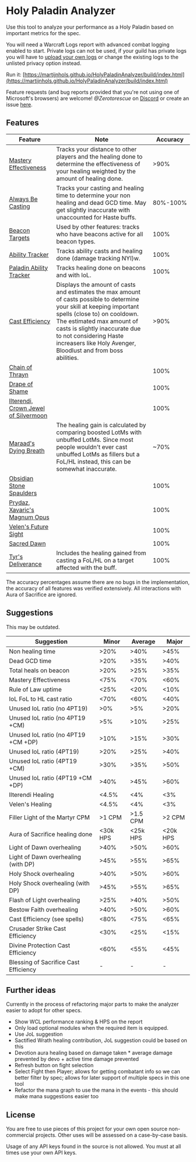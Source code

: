 # Holy Paladin Analyzer

Use this tool to analyze your performance as a Holy Paladin based on important metrics for the spec.

You will need a Warcraft Logs report with advanced combat logging enabled to start. Private logs can not be used, if your guild has private logs you will have to [upload your own logs](https://www.warcraftlogs.com/help/start/) or change the existing logs to the unlisted privacy option instead.

Run it: [https://martijnhols.github.io/HolyPaladinAnalyzer/build/index.html](https://martijnhols.github.io/HolyPaladinAnalyzer/build/index.html)

Feature requests (and bug reports provided that you're not using one of Microsoft's browsers) are welcome! *@Zerotorescue* on [Discord](https://discordapp.com/invite/hammerofwrath) or create an issue [here](https://github.com/MartijnHols/HolyPaladinAnalyzer/issues).

## Features
| Feature | Note | Accuracy |
| --- | --- | --- |
| [Mastery Effectiveness](https://github.com/MartijnHols/HolyPaladinAnalyzer/blob/master/src/Main/Parser/Modules/Features/MasteryEffectiveness.js) | Tracks your distance to other players and the healing done to determine the effectiveness of your healing weighted by the amount of healing done. | >90% |
| [Always Be Casting](https://github.com/MartijnHols/HolyPaladinAnalyzer/blob/master/src/Main/Parser/Modules/Features/AlwaysBeCasting.js) | Tracks your casting and healing time to determine your non healing and dead GCD time. May get slightly inaccurate with unaccounted for Haste buffs. | 80%-100% |
| [Beacon Targets](https://github.com/MartijnHols/HolyPaladinAnalyzer/blob/master/src/Main/Parser/Modules/PaladinCore/BeaconTargets.js) | Used by other features: tracks who have beacons active for all beacon types. | 100% |
| [Ability Tracker](https://github.com/MartijnHols/HolyPaladinAnalyzer/blob/master/src/Main/Parser/Modules/Core/AbilityTracker.js) | Tracks ability casts and healing done (damage tracking NYI)w. | 100% |
| [Paladin Ability Tracker](https://github.com/MartijnHols/HolyPaladinAnalyzer/blob/master/src/Main/Parser/Modules/PaladinCore/PaladinAbilityTracker.js) | Tracks healing done on beacons and with IoL. | 100% |
| [Cast Efficiency](https://github.com/MartijnHols/HolyPaladinAnalyzer/blob/master/src/Main/CastEfficiency.js) | Displays the amount of casts and estimates the max amount of casts possible to determine your skill at keeping important spells (close to) on cooldown. The estimated max amount of casts is slightly inaccurate due to not considering Haste increasers like Holy Avenger, Bloodlust and from boss abilities. | >90% |
| [Chain of Thrayn](https://github.com/MartijnHols/HolyPaladinAnalyzer/blob/master/src/Main/Parser/Modules/Legendaries/ChainOfThrayn.js) |  | 100% |
| [Drape of Shame](https://github.com/MartijnHols/HolyPaladinAnalyzer/blob/master/src/Main/Parser/Modules/Legendaries/DrapeOfShame.js) |  | 100% |
| [Ilterendi, Crown Jewel of Silvermoon](https://github.com/MartijnHols/HolyPaladinAnalyzer/blob/master/src/Main/Parser/Modules/Legendaries/Ilterendi.js) |  | 100% |
| [Maraad's Dying Breath](https://github.com/MartijnHols/HolyPaladinAnalyzer/blob/master/src/Main/Parser/Modules/Legendaries/MaraadsDyingBreath.js) | The healing gain is calculated by comparing boosted LotMs with unbuffed LotMs. Since most people wouldn't ever cast unbuffed LotMs as fillers but a FoL/HL instead, this can be somewhat inaccurate. | ~70% |
| [Obsidian Stone Spaulders](https://github.com/MartijnHols/HolyPaladinAnalyzer/blob/master/src/Main/Parser/Modules/Legendaries/ObsidianStoneSpaulders.js) | | 100% |
| [Prydaz, Xavaric's Magnum Opus](https://github.com/MartijnHols/HolyPaladinAnalyzer/blob/master/src/Main/Parser/Modules/Legendaries/Prydaz.js) | | 100% |
| [Velen's Future Sight](https://github.com/MartijnHols/HolyPaladinAnalyzer/blob/master/src/Main/Parser/Modules/Legendaries/Velens.js) | | 100% |
| [Sacred Dawn](https://github.com/MartijnHols/HolyPaladinAnalyzer/blob/master/src/Main/Parser/Modules/Features/SacredDawn.js) | | 100% |
| [Tyr's Deliverance](https://github.com/MartijnHols/HolyPaladinAnalyzer/blob/master/src/Main/Parser/Modules/Features/TyrsDeliverance.js) | Includes the healing gained from casting a FoL/HL on a target affected with the buff. | 100% |

The accuracy percentages assume there are no bugs in the implementation, the accuracy of all features was verified extensively. All interactions with Aura of Sacrifice are ignored.

## Suggestions

This may be outdated.

| Suggestion | Minor | Average | Major |
| --- | --- | --- | --- |
| Non healing time | >20% | >40% | >45% |
| Dead GCD time | >20% | >35% | >40% |
| Total heals on beacon | >20% | >25% | >35% |
| Mastery Effectiveness | <75% | <70% | <60% |
| Rule of Law uptime | <25% | <20% | <10% |
| IoL FoL to HL cast ratio | <70% | <60% | <40% |
| Unused IoL ratio (no 4PT19) | >0% | >5% | >20% |
| Unused IoL ratio (no 4PT19 +CM) | >5% | >10% | >25% |
| Unused IoL ratio (no 4PT19 +CM +DP) | >10% | >15% | >30% |
| Unused IoL ratio (4PT19) | >20% | >25% | >40% |
| Unused IoL ratio (4PT19 +CM) | >30% | >35% | >50% |
| Unused IoL ratio (4PT19 +CM +DP) | >40% | >45% | >60% |
| Ilterendi Healing | <4.5% | <4% | <3% |
| Velen's Healing | <4.5% | <4% | <3% |
| Filler Light of the Martyr CPM | >1 CPM | >1.5 CPM | >2 CPM |
| Aura of Sacrifice healing done | <30k HPS | <25k HPS | <20k HPS |
| Light of Dawn overhealing | >40% | >50% | >60% |
| Light of Dawn overhealing (with DP) | >45% | >55% | >65% |
| Holy Shock overhealing | >40% | >50% | >60% |
| Holy Shock overhealing (with DP) | >45% | >55% | >65% |
| Flash of Light overhealing | >25% | >40% | >50% |
| Bestow Faith overhealing | >40% | >50% | >60% |
| Cast Efficiency (see spells) | <80% | <75% | <65% |
| Crusader Strike Cast Efficiency | <30% | <25% | <15% |
| Divine Protection Cast Efficiency | <60% | <55% | <45% |
| Blessing of Sacrifice Cast Efficiency | - | - | - |

## Further ideas

Currently in the process of refactoring major parts to make the analyzer easier to adopt for other specs.

 * Show WCL performance ranking & HPS on the report
 * Only load optional modules when the required item is equipped.
 * Use JoL suggestion
 * Sactified Wrath healing contribution, JoL suggestion could be based on this
 * Devotion aura healing based on damage taken * average damage prevented by devo + active time damage prevented
 * Refresh button on fight selection
 * Select Fight then Player; allows for getting combatant info so we can better filter by spec; allows for later support of multiple specs in this one tool
 * Refactor the mana graph to use the mana in the events - this should make mana suggestions easier too

## License

You are free to use pieces of this project for your own open source non-commercial projects. Other uses will be assessed on a case-by-case basis.

Usage of any API keys found in the source is not allowed. You must at all times use your own API keys.

